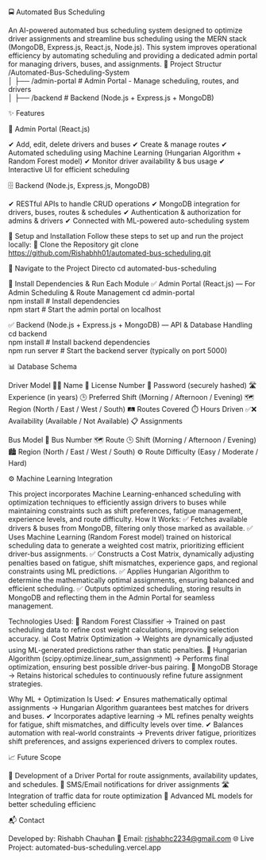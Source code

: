 🚍 Automated Bus Scheduling

An AI-powered automated bus scheduling system designed to optimize driver assignments and streamline bus scheduling using the MERN stack (MongoDB, Express.js, React.js, Node.js).
This system improves operational efficiency by automating scheduling and providing a dedicated admin portal for managing drivers, buses, and assignments.
📁 Project Structur
/Automated-Bus-Scheduling-System  
│ ├── /admin-portal     # Admin Portal - Manage scheduling, routes, and drivers  
│ ├── /backend          # Backend (Node.js + Express.js + MongoDB)  

✨ Features

🛑 Admin Portal (React.js)

✔ Add, edit, delete drivers and buses
✔ Create & manage routes
✔ Automated scheduling using Machine Learning (Hungarian Algorithm + Random Forest model)
✔ Monitor driver availability & bus usage
✔ Interactive UI for efficient scheduling

🗄️ Backend (Node.js, Express.js, MongoDB)

✔ RESTful APIs to handle CRUD operations
✔ MongoDB integration for drivers, buses, routes & schedules
✔ Authentication & authorization for admins & drivers
✔ Connected with ML-powered auto-scheduling system

🔑 Setup and Installation
Follow these steps to set up and run the project locally:
🚀 Clone the Repository
git clone https://github.com/Rishabhh01/automated-bus-scheduling.git

📁 Navigate to the Project Directo
cd automated-bus-scheduling

🔧 Install Dependencies & Run Each Module
✅ Admin Portal (React.js) — For Admin Scheduling & Route Management
cd admin-portal  
npm install  # Install dependencies  
npm start    # Start the admin portal on localhost  

✅ Backend (Node.js + Express.js + MongoDB) — API & Database Handling
cd backend  
npm install  # Install backend dependencies  
npm run server  # Start the backend server (typically on port 5000)  

📊 Database Schema

Driver Model
🧑‍💼 Name
🪪 License Number
🔐 Password (securely hashed)
🛣️ Experience (in years)
🕒 Preferred Shift (Morning / Afternoon / Evening)
🗺️ Region (North / East / West / South)
🛤️ Routes Covered
⏱️ Hours Driven
✅❌ Availability (Available / Not Available)
📋 Assignments

Bus Model
🔢 Bus Number
🗺️ Route
🕒 Shift (Morning / Afternoon / Evening)
🏙️ Region (North / East / West / South)
⚙️ Route Difficulty (Easy / Moderate / Hard)

⚙️ Machine Learning Integration

This project incorporates Machine Learning-enhanced scheduling with optimization techniques to efficiently assign drivers to buses while maintaining constraints such as shift preferences, fatigue management, experience levels, and route difficulty.
How It Works:
✅ Fetches available drivers & buses from MongoDB, filtering only those marked as available.
✅ Uses Machine Learning (Random Forest model) trained on historical scheduling data to generate a weighted cost matrix, prioritizing efficient driver-bus assignments.
✅ Constructs a Cost Matrix, dynamically adjusting penalties based on fatigue, shift mismatches, experience gaps, and regional constraints using ML predictions.
✅ Applies Hungarian Algorithm to determine the mathematically optimal assignments, ensuring balanced and efficient scheduling.
✅ Outputs optimized scheduling, storing results in MongoDB and reflecting them in the Admin Portal for seamless management.

Technologies Used:
🧠 Random Forest Classifier → Trained on past scheduling data to refine cost weight calculations, improving selection accuracy.
📊 Cost Matrix Optimization → Weights are dynamically adjusted using ML-generated predictions rather than static penalties.
🔢 Hungarian Algorithm (scipy.optimize.linear_sum_assignment) → Performs final optimization, ensuring best possible driver-bus pairing.
💾 MongoDB Storage → Retains historical schedules to continuously refine future assignment strategies.

Why ML + Optimization Is Used:
✔ Ensures mathematically optimal assignments → Hungarian Algorithm guarantees best matches for drivers and buses.
✔ Incorporates adaptive learning → ML refines penalty weights for fatigue, shift mismatches, and difficulty levels over time.
✔ Balances automation with real-world constraints → Prevents driver fatigue, prioritizes shift preferences, and assigns experienced drivers to complex routes.


📈 Future Scope

🚀 Development of a Driver Portal for route assignments, availability updates, and schedules.
📩 SMS/Email notifications for driver assignments
🛣 Integration of traffic data for route optimization
🧠 Advanced ML models for better scheduling efficienc

📬 Contact

Developed by: Rishabh Chauhan
📧 Email: rishabhc2234@gmail.com
🌐 Live Project: automated-bus-scheduling.vercel.app





